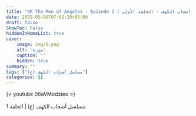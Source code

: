 ```yaml
---
title: "4K The Men of Angelos - Episode 1 | مسلسل أصحاب الكهف - الحلقة الأولى"
date: 2025-05-06T07:02:20+03:00
draft: false
ShowToc: False
hiddenInHomeList: true
cover:
    image: img/6.png
    alt: 'صورة'
    caption: ''
    hidden: true
summary: ""
tags: ["مسلسل أصحاب الكهف (ع)"]
categories: []
---
```


{< youtube 06aVModzieo >}  
<br>
مسلسل أصحاب الكهف (ع) | الحلقة 1

 


